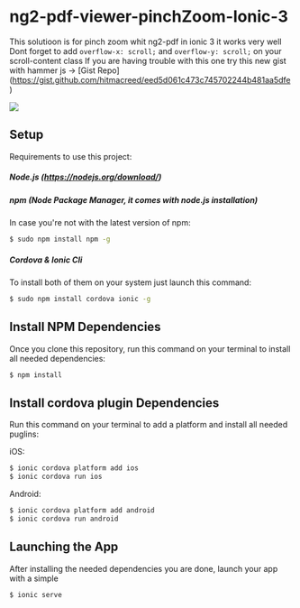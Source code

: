 # ng2-pdf-viewer-pinchZoom-Ionic-3
This solutioon is for pinch zoom  whit ng2-pdf in ionic 3 it works very well 
Dont forget to  add `overflow-x: scroll;` and `overflow-y: scroll;` on your scroll-content class
If you are having trouble with this one try this new gist with hammer js -> [Gist Repo] (https://gist.github.com/hitmacreed/eed5d061c473c745702244b481aa5dfe)
 
![](gifs.gif)

## Setup

Requirements to use this project:

##### Node.js (https://nodejs.org/download/)

##### npm (Node Package Manager, it comes with node.js installation)
In case you're not with the latest version of npm:
```sh
$ sudo npm install npm -g
```

##### Cordova & Ionic Cli
To install both of them on your system just launch this command:
```sh
$ sudo npm install cordova ionic -g
```

## Install NPM Dependencies
Once you clone this repository, run this command on your terminal to install all needed dependencies:
```sh
$ npm install
```

## Install cordova plugin Dependencies
Run this command on your terminal to add a platform and install all needed puglins:

iOS:
```sh
$ ionic cordova platform add ios
$ ionic cordova run ios
```

Android:
```sh
$ ionic cordova platform add android
$ ionic cordova run android
```
## Launching the App
After installing the needed dependencies you are done, launch your app with a simple
```sh
$ ionic serve
```
